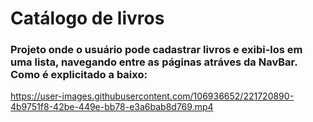 # Catálogo de livros

### Projeto onde o usuário pode cadastrar livros e exibi-los em uma lista, navegando entre as páginas atráves da NavBar. Como é explicitado a baixo:
https://user-images.githubusercontent.com/106936652/221720890-4b9751f8-42be-449e-bb78-e3a6bab8d769.mp4
